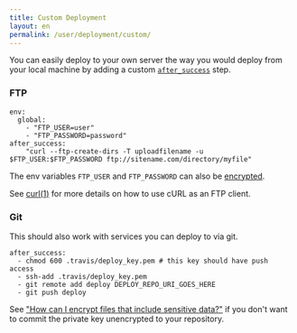 ```yaml
---
title: Custom Deployment
layout: en
permalink: /user/deployment/custom/
---
```


You can easily deploy to your own server the way you would deploy from your local machine by adding a custom [`after_success`](/user/build-configuration/#Define-custom-build-lifecycle-commands) step.

### FTP

    env:
      global:
        - "FTP_USER=user"
        - "FTP_PASSWORD=password"
    after_success:
        "curl --ftp-create-dirs -T uploadfilename -u $FTP_USER:$FTP_PASSWORD ftp://sitename.com/directory/myfile"

The env variables `FTP_USER` and `FTP_PASSWORD` can also be [encrypted](/user/encryption-keys/).

See [curl(1)](http://curl.haxx.se/docs/manpage.html) for more details on how to use cURL as an FTP client.

### Git

This should also work with services you can deploy to via git.

    after_success:
      - chmod 600 .travis/deploy_key.pem # this key should have push access
      - ssh-add .travis/deploy_key.pem
      - git remote add deploy DEPLOY_REPO_URI_GOES_HERE
      - git push deploy

See ["How can I encrypt files that include sensitive data?"](/user/travis-pro/#How-can-I-encrypt-files-that-include-sensitive-data%3F) if you don't want to commit the private key unencrypted to your repository.
